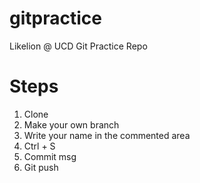 # gitpractice
Likelion @ UCD Git Practice Repo


# Steps
1. Clone
2. Make your own branch
3. Write your name in the commented area
4. Ctrl + S
5. Commit msg
6. Git push
